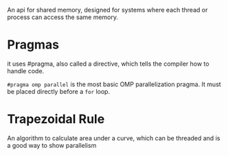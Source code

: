 An api for shared memory, designed for systems where each thread or process can access the same memory.

# Pragmas
it uses #pragma, also called a directive, which tells the compiler how to handle code.

`#pragma omp parallel` is the most basic OMP parallelization pragma.
It must be placed directly before a `for` loop.
# Trapezoidal Rule
An algorithm to calculate area under a curve, which can be threaded and is a good way to show parallelism

